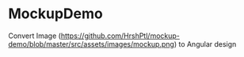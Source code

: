 # MockupDemo

Convert Image (https://github.com/HrshPtl/mockup-demo/blob/master/src/assets/images/mockup.png) to Angular design
